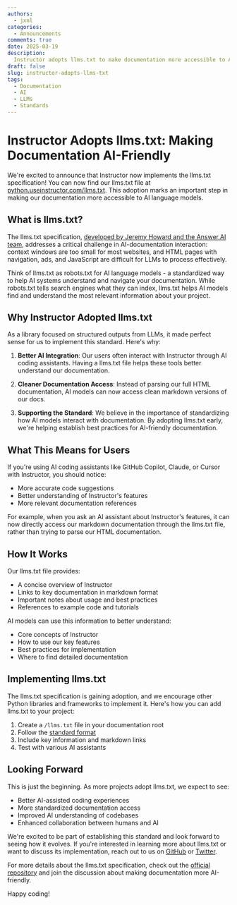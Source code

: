 ```yaml
---
authors:
  - jxnl
categories:
  - Announcements
comments: true
date: 2025-03-19
description:
  Instructor adopts llms.txt to make documentation more accessible to AI language models.
draft: false
slug: instructor-adopts-llms-txt
tags:
  - Documentation
  - AI
  - LLMs
  - Standards
---
```


# Instructor Adopts llms.txt: Making Documentation AI-Friendly

We're excited to announce that Instructor now implements the llms.txt specification! You can now find our llms.txt file at [python.useinstructor.com/llms.txt](https://python.useinstructor.com/llms.txt). This adoption marks an important step in making our documentation more accessible to AI language models.

<!-- more -->

## What is llms.txt?

The llms.txt specification, [developed by Jeremy Howard and the Answer.AI team](https://github.com/AnswerDotAI/llms-txt), addresses a critical challenge in AI-documentation interaction: context windows are too small for most websites, and HTML pages with navigation, ads, and JavaScript are difficult for LLMs to process effectively.

Think of llms.txt as robots.txt for AI language models - a standardized way to help AI systems understand and navigate your documentation. While robots.txt tells search engines what they can index, llms.txt helps AI models find and understand the most relevant information about your project.

## Why Instructor Adopted llms.txt

As a library focused on structured outputs from LLMs, it made perfect sense for us to implement this standard. Here's why:

1. **Better AI Integration**: Our users often interact with Instructor through AI coding assistants. Having a llms.txt file helps these tools better understand our documentation.

2. **Cleaner Documentation Access**: Instead of parsing our full HTML documentation, AI models can now access clean markdown versions of our docs.

3. **Supporting the Standard**: We believe in the importance of standardizing how AI models interact with documentation. By adopting llms.txt early, we're helping establish best practices for AI-friendly documentation.

## What This Means for Users

If you're using AI coding assistants like GitHub Copilot, Claude, or Cursor with Instructor, you should notice:

- More accurate code suggestions
- Better understanding of Instructor's features
- More relevant documentation references

For example, when you ask an AI assistant about Instructor's features, it can now directly access our markdown documentation through the llms.txt file, rather than trying to parse our HTML documentation.

## How It Works

Our llms.txt file provides:

- A concise overview of Instructor
- Links to key documentation in markdown format
- Important notes about usage and best practices
- References to example code and tutorials

AI models can use this information to better understand:

- Core concepts of Instructor
- How to use our key features
- Best practices for implementation
- Where to find detailed documentation

## Implementing llms.txt

The llms.txt specification is gaining adoption, and we encourage other Python libraries and frameworks to implement it. Here's how you can add llms.txt to your project:

1. Create a `/llms.txt` file in your documentation root
2. Follow the [standard format](https://github.com/AnswerDotAI/llms-txt#format)
3. Include key information and markdown links
4. Test with various AI assistants

## Looking Forward

This is just the beginning. As more projects adopt llms.txt, we expect to see:

- Better AI-assisted coding experiences
- More standardized documentation access
- Improved AI understanding of codebases
- Enhanced collaboration between humans and AI

We're excited to be part of establishing this standard and look forward to seeing how it evolves. If you're interested in learning more about llms.txt or want to discuss its implementation, reach out to us on [GitHub](https://github.com/instructor-ai/instructor) or [Twitter](https://x.com/jxnl.co).

For more details about the llms.txt specification, check out the [official repository](https://github.com/AnswerDotAI/llms-txt) and join the discussion about making documentation more AI-friendly.

Happy coding!